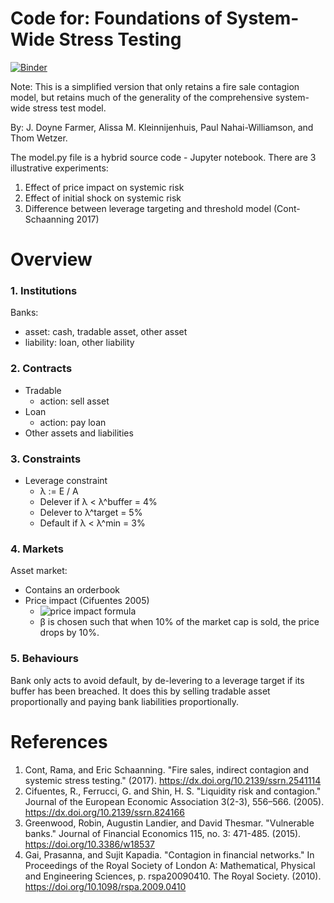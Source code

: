 # Code for: Foundations of System-Wide Stress Testing

[![Binder](https://mybinder.org/badge_logo.svg)](https://mybinder.org/v2/gh/ox-inet-resilience/bank_contagion/master)

Note: This is a simplified version that only retains a fire sale contagion
model, but retains much of the generality of the comprehensive system-wide
stress test model.

By: J. Doyne Farmer, Alissa M. Kleinnijenhuis, Paul Nahai-Williamson, and Thom Wetzer.

The model.py file is a hybrid source code - Jupyter notebook.
There are 3 illustrative experiments:
1. Effect of price impact on systemic risk
2. Effect of initial shock on systemic risk
3. Difference between leverage targeting and threshold model (Cont-Schaanning 2017)

# Overview

### 1. Institutions

Banks:
- asset: cash, tradable asset, other asset
- liability: loan, other liability

### 2. Contracts

- Tradable
  - action: sell asset
- Loan
  - action: pay loan
- Other assets and liabilities

### 3. Constraints

- Leverage constraint
  - λ := E / A
  - Delever if λ < λ^buffer = 4%
  - Delever to λ^target = 5%
  - Default if λ < λ^min = 3%

### 4. Markets

Asset market:
- Contains an orderbook
- Price impact (Cifuentes 2005)
  - ![price impact formula](https://latex.codecogs.com/svg.latex?p'&space;=&space;p&space;\exp{\left[-\beta&space;\frac{\mathrm{sold}}{\mathrm{marketcap}}\right]})
  - β is chosen such that when 10% of the market cap is sold, the price drops by 10%.

### 5. Behaviours

Bank only acts to avoid default, by de-levering to a leverage target if its
buffer has been breached. It does this by selling tradable asset proportionally
and paying bank liabilities proportionally.

# References
1. Cont, Rama, and Eric Schaanning. "Fire sales, indirect contagion and systemic stress testing." (2017).
   https://dx.doi.org/10.2139/ssrn.2541114
2. Cifuentes, R., Ferrucci, G. and Shin, H. S. "Liquidity risk and contagion." Journal of the European Economic Association 3(2-3), 556–566. (2005).
   https://dx.doi.org/10.2139/ssrn.824166
3. Greenwood, Robin, Augustin Landier, and David Thesmar. "Vulnerable banks." Journal of Financial Economics 115, no. 3: 471-485. (2015).
   https://doi.org/10.3386/w18537
4. Gai, Prasanna, and Sujit Kapadia. "Contagion in financial networks." In Proceedings of the Royal Society of London A: Mathematical, Physical and Engineering Sciences, p. rspa20090410. The Royal Society. (2010).
   https://doi.org/10.1098/rspa.2009.0410
